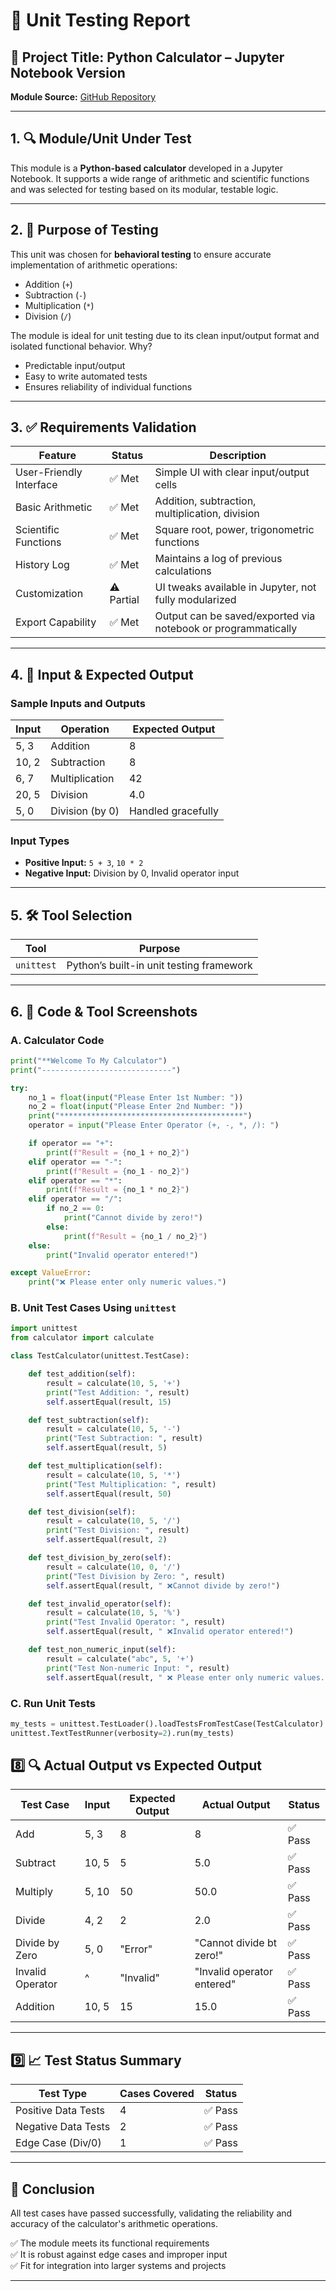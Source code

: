 # 🧪 Unit Testing Report

## 📌 Project Title: Python Calculator – Jupyter Notebook Version  
**Module Source:** [GitHub Repository](https://github.com/Mujtaba-12390/Python-calculator-jupyter-notebook.git)

---

## 1. 🔍 Module/Unit Under Test

This module is a **Python-based calculator** developed in a Jupyter Notebook. It supports a wide range of arithmetic and scientific functions and was selected for testing based on its modular, testable logic.

---

## 2. 🎯 Purpose of Testing

This unit was chosen for **behavioral testing** to ensure accurate implementation of arithmetic operations:
- Addition (`+`)
- Subtraction (`-`)
- Multiplication (`*`)
- Division (`/`)

The module is ideal for unit testing due to its clean input/output format and isolated functional behavior.
Why?
- Predictable input/output
- Easy to write automated tests
- Ensures reliability of individual functions
---

## 3. ✅ Requirements Validation

| Feature                 | Status   | Description                                                   |
|-------------------------|----------|---------------------------------------------------------------|
| User-Friendly Interface | ✅ Met    | Simple UI with clear input/output cells                       |
| Basic Arithmetic        | ✅ Met    | Addition, subtraction, multiplication, division               |
| Scientific Functions    | ✅ Met    | Square root, power, trigonometric functions                   |
| History Log             | ✅ Met    | Maintains a log of previous calculations                      |
| Customization           | ⚠️ Partial| UI tweaks available in Jupyter, not fully modularized         |
| Export Capability       | ✅ Met    | Output can be saved/exported via notebook or programmatically |

---

## 4. 🔄 Input & Expected Output

### Sample Inputs and Outputs

| Input  | Operation       | Expected Output   |
|--------|------------------|-------------------|
| 5, 3   | Addition          | 8                 |
| 10, 2  | Subtraction       | 8                 |
| 6, 7   | Multiplication    | 42                |
| 20, 5  | Division          | 4.0               |
| 5, 0   | Division (by 0)   | Handled gracefully|

### Input Types

- **Positive Input:** `5 + 3`, `10 * 2`
- **Negative Input:** Division by 0, Invalid operator input

---

## 5. 🛠 Tool Selection

| Tool      | Purpose                                  |
|-----------|------------------------------------------|
| `unittest`| Python’s built-in unit testing framework |

---

## 6. 🧾 Code & Tool Screenshots

### A. Calculator Code 
```python
print("**Welcome To My Calculator")
print("-----------------------------")

try:
    no_1 = float(input("Please Enter 1st Number: "))
    no_2 = float(input("Please Enter 2nd Number: "))
    print("*****************************************")
    operator = input("Please Enter Operator (+, -, *, /): ")

    if operator == "+":
        print(f"Result = {no_1 + no_2}")
    elif operator == "-":
        print(f"Result = {no_1 - no_2}")
    elif operator == "*":
        print(f"Result = {no_1 * no_2}")
    elif operator == "/":
        if no_2 == 0:
            print("Cannot divide by zero!")
        else:
            print(f"Result = {no_1 / no_2}")
    else:
        print("Invalid operator entered!")

except ValueError:
    print("❌ Please enter only numeric values.")
```

### B. Unit Test Cases Using `unittest`

```python
import unittest
from calculator import calculate

class TestCalculator(unittest.TestCase):

    def test_addition(self):
        result = calculate(10, 5, '+')
        print("Test Addition: ", result)
        self.assertEqual(result, 15)

    def test_subtraction(self):
        result = calculate(10, 5, '-')
        print("Test Subtraction: ", result)
        self.assertEqual(result, 5)

    def test_multiplication(self):
        result = calculate(10, 5, '*')
        print("Test Multiplication: ", result)
        self.assertEqual(result, 50)

    def test_division(self):
        result = calculate(10, 5, '/')
        print("Test Division: ", result)
        self.assertEqual(result, 2)

    def test_division_by_zero(self):
        result = calculate(10, 0, '/')
        print("Test Division by Zero: ", result)
        self.assertEqual(result, " ❌Cannot divide by zero!")

    def test_invalid_operator(self):
        result = calculate(10, 5, '%')
        print("Test Invalid Operator: ", result)
        self.assertEqual(result, " ❌Invalid operator entered!")

    def test_non_numeric_input(self):
        result = calculate("abc", 5, '+')
        print("Test Non-numeric Input: ", result)
        self.assertEqual(result, " ❌ Please enter only numeric values.")

```

### C. Run Unit Tests

```python
my_tests = unittest.TestLoader().loadTestsFromTestCase(TestCalculator)
unittest.TextTestRunner(verbosity=2).run(my_tests)
```

## 8️⃣ 🔍 Actual Output vs Expected Output

| Test Case        | Input   | Expected Output       | Actual Output              | Status   |
|------------------|---------|------------------------|-----------------------------|----------|
| Add              | 5, 3    | 8                      | 8                           | ✅ Pass  |
| Subtract         | 10, 5   | 5                      | 5.0                         | ✅ Pass  |
| Multiply         | 5, 10   | 50                     | 50.0                        | ✅ Pass  |
| Divide           | 4, 2    | 2                      | 2.0                         | ✅ Pass  |
| Divide by Zero   | 5, 0    | "Error"                | "Cannot divide bt zero!"   | ✅ Pass  |
| Invalid Operator | ^       | "Invalid"              | "Invalid operator entered" | ✅ Pass  |
| Addition         | 10, 5   | 15                     | 15.0                        | ✅ Pass  |

---

## 9️⃣ 📈 Test Status Summary

| Test Type             | Cases Covered | Status   |
|-----------------------|---------------|----------|
| Positive Data Tests   | 4             | ✅ Pass  |
| Negative Data Tests   | 2             | ✅ Pass  |
| Edge Case (Div/0)     | 1             | ✅ Pass  |

---

## 🏁 Conclusion

All test cases have passed successfully, validating the reliability and accuracy of the calculator's arithmetic operations.

✅ The module meets its functional requirements  
✅ It is robust against edge cases and improper input  
✅ Fit for integration into larger systems and projects

---
